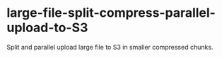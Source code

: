 # large-file-split-compress-parallel-upload-to-S3
Split and parallel upload large file to S3 in smaller compressed chunks.
